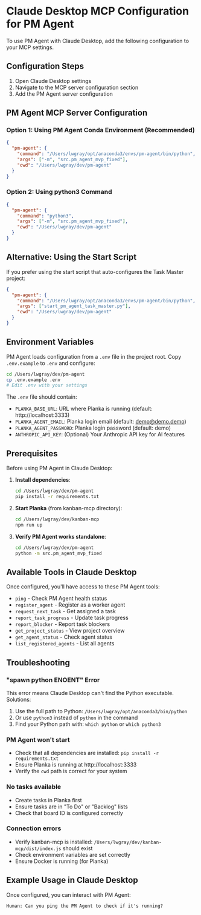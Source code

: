 # Claude Desktop MCP Configuration for PM Agent

To use PM Agent with Claude Desktop, add the following configuration to your MCP settings.

## Configuration Steps

1. Open Claude Desktop settings
2. Navigate to the MCP server configuration section
3. Add the PM Agent server configuration

## PM Agent MCP Server Configuration

### Option 1: Using PM Agent Conda Environment (Recommended)

```json
{
  "pm-agent": {
    "command": "/Users/lwgray/opt/anaconda3/envs/pm-agent/bin/python",
    "args": ["-m", "src.pm_agent_mvp_fixed"],
    "cwd": "/Users/lwgray/dev/pm-agent"
  }
}
```

### Option 2: Using python3 Command

```json
{
  "pm-agent": {
    "command": "python3",
    "args": ["-m", "src.pm_agent_mvp_fixed"],
    "cwd": "/Users/lwgray/dev/pm-agent"
  }
}
```

## Alternative: Using the Start Script

If you prefer using the start script that auto-configures the Task Master project:

```json
{
  "pm-agent": {
    "command": "/Users/lwgray/opt/anaconda3/envs/pm-agent/bin/python",
    "args": ["start_pm_agent_task_master.py"],
    "cwd": "/Users/lwgray/dev/pm-agent"
  }
}
```

## Environment Variables

PM Agent loads configuration from a `.env` file in the project root. Copy `.env.example` to `.env` and configure:

```bash
cd /Users/lwgray/dev/pm-agent
cp .env.example .env
# Edit .env with your settings
```

The `.env` file should contain:
- `PLANKA_BASE_URL`: URL where Planka is running (default: http://localhost:3333)
- `PLANKA_AGENT_EMAIL`: Planka login email (default: demo@demo.demo)
- `PLANKA_AGENT_PASSWORD`: Planka login password (default: demo)
- `ANTHROPIC_API_KEY`: (Optional) Your Anthropic API key for AI features

## Prerequisites

Before using PM Agent in Claude Desktop:

1. **Install dependencies**:
   ```bash
   cd /Users/lwgray/dev/pm-agent
   pip install -r requirements.txt
   ```

2. **Start Planka** (from kanban-mcp directory):
   ```bash
   cd /Users/lwgray/dev/kanban-mcp
   npm run up
   ```

3. **Verify PM Agent works standalone**:
   ```bash
   cd /Users/lwgray/dev/pm-agent
   python -m src.pm_agent_mvp_fixed
   ```

## Available Tools in Claude Desktop

Once configured, you'll have access to these PM Agent tools:

- `ping` - Check PM Agent health status
- `register_agent` - Register as a worker agent
- `request_next_task` - Get assigned a task
- `report_task_progress` - Update task progress
- `report_blocker` - Report task blockers
- `get_project_status` - View project overview
- `get_agent_status` - Check agent status
- `list_registered_agents` - List all agents

## Troubleshooting

### "spawn python ENOENT" Error
This error means Claude Desktop can't find the Python executable. Solutions:
1. Use the full path to Python: `/Users/lwgray/opt/anaconda3/bin/python`
2. Or use `python3` instead of `python` in the command
3. Find your Python path with: `which python` or `which python3`

### PM Agent won't start
- Check that all dependencies are installed: `pip install -r requirements.txt`
- Ensure Planka is running at http://localhost:3333
- Verify the `cwd` path is correct for your system

### No tasks available
- Create tasks in Planka first
- Ensure tasks are in "To Do" or "Backlog" lists
- Check that board ID is configured correctly

### Connection errors
- Verify kanban-mcp is installed: `/Users/lwgray/dev/kanban-mcp/dist/index.js` should exist
- Check environment variables are set correctly
- Ensure Docker is running (for Planka)

## Example Usage in Claude Desktop

Once configured, you can interact with PM Agent:

```
Human: Can you ping the PM Agent to check if it's running?